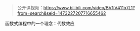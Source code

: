> 公开课视频：https://www.bilibili.com/video/BV1iV411b7L1?from=search&seid=1473227207716655462

函数式编程中的一个理念：代数效应  